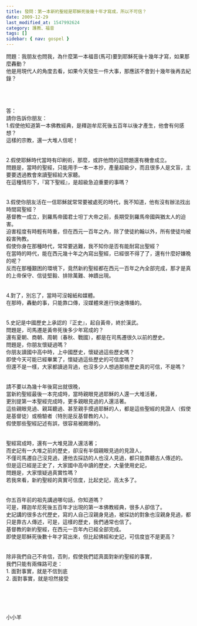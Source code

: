```yaml
---
title: 發問：第一本新約聖經是耶穌死後幾十年才寫成，所以不可信？
date: 2009-12-29
last_modified_at: 1547992624
category: 護教、福音
tags: []
sidebar: { nav: gospel }
---
```


<p>問題：我朋友也問我，為什麼第一本福音(馬可)要到耶穌死後十幾年才寫，如果那麼轟動？<br/>他是用現代人的角度去看，如果今天發生一件大事，那應該不會到十幾年後再去紀錄？<br/><!--more--><br/><br/><br/><br/>答：<br/>請你告訴你朋友：<br/>1.假使他知道第一本佛教經典，是釋迦牟尼死後五百年以後才產生，他會有何感想？<br/>這樣的宗教，還一大堆人信呢！<br/><br/><br/>2.假使耶穌時代當時有印刷術，那麼，或許他問的這問題還有機會成立。<br/>問題是，當時的聖經，只能用手一本一本抄，產量超級少，而且很多人是文盲，主要要透過教會來讀聖經給大家聽。<br/>在這種情形下，『寫下聖經』，是超級急迫重要的事嗎？<br/><br/><br/>3.假使你朋友活在一信耶穌就常常要被處死的時代，我不知道，他有沒有辦法找出時間寫聖經？<br/>基督教一成立，到羅馬帝國君士坦丁大帝之前，長期受到羅馬帝國與猶太人的迫害。<br/>迫害程度有時輕有時重，但在西元一百年之內，除了使徒約翰以外，所有使徒均被殺害殉教。<br/>假使你身在那種時代，常常要逃難，我不知你是否有能耐寫出聖經？<br/>在當時的時代，能在西元幾十年之內寫出聖經，已經很不得了了，還有什麼好嫌晚的呢？<br/>反而在那種艱困的環境下，竟然新約聖經都在西元一百年之內全部完成，那才是真的上帝保守、信徒堅毅、排除萬難、神蹟出現。<br/><br/><br/>4.對了，別忘了，當時可沒報紙和媒體。<br/>在那時，轟動的事，只能靠口傳，沒媒體來進行快速傳播的。<br/><br/><br/>5.史記是中國歷史上承認的『正史』，起自黃帝，終於漢武。<br/>問題是，司馬遷是黃帝死後多少年寫成的？<br/>還有夏朝、商朝、周朝（春秋、戰國），都是在司馬遷很久以前的歷史。<br/>問題是，你朋友懷疑過嗎？<br/>你朋友讀國中高中時，上中國歷史，懷疑過這些歷史嗎？<br/>即使今天可能已經畢業了，懷疑過這些歷史的可信度嗎？<br/>但還不是一樣，大家都讀過背過，也沒多少人想過那些歷史真的可信，不是嗎？<br/><br/><br/>請不要以為幾十年後寫出就很晚， <br/>當新約聖經最後一本完成時，當時親眼見過耶穌的人還一大堆活著，<br/>更別提第一本聖經完成時，更多親眼見過的人還活著。<br/>這些親眼見過、親耳聽過、甚至親手摸過耶穌的人，都是這些聖經的見證人（假使是基督徒）或檢驗者（特別是反基督教的人）。<br/>假使那些聖經記述有誤，很容易被踢爆的。<br/><br/><br/>聖經寫成時，還有一大堆見證人還活著；<br/>而史記有一大堆之前的歷史，卻沒有半個親眼見過的見證人，<br/>不僅司馬遷自己沒見過，連他去採訪的人也沒人見過，都只能靠聽古人傳述的。<br/>但是這已經是正史了，大家國中高中讀的歷史，大量使用史記，<br/>問題是，大家懷疑過真實性嗎？<br/>若我來看，新約聖經的真實可信度，比起史記，高太多了。<br/><br/><br/>你五百年前的祖先講過哪句話，你知道嗎？<br/>可是，釋迦牟尼死後五百年才出現的第一本佛教經典，很多人卻信了。<br/>史記講的很多古代歷史，寫的人自己沒親身見過，被採訪的對象也沒親身見過，都只是靠古人傳述，可是，這樣的歷史，我們通常也信了。<br/>基督教的新約聖經，在西元一百年內已經全部完成。<br/>即使是耶穌死後數十年才寫出來，但比起佛經和史記，可信度豈不是更高？<br/><br/><br/>除非我們自己不肯信，否則，假使我們認真面對新約聖經的事實，<br/>我們只能有兩條路可走：<br/>1.	面對事實，就是不信到底<br/>2.	面對事實，就是坦然接受<br/><br/><br/><br/><br/><br/>小小羊<br/>
</p>
